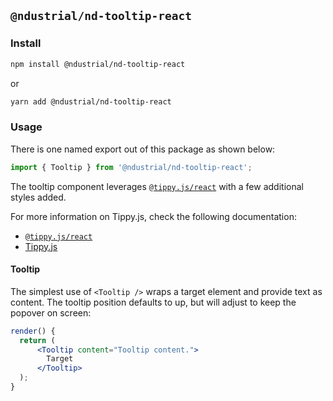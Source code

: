 ## `@ndustrial/nd-tooltip-react`

### Install

```bash
npm install @ndustrial/nd-tooltip-react
```

or

```bash
yarn add @ndustrial/nd-tooltip-react
```

### Usage

There is one named export out of this package as shown below:

```javascript
import { Tooltip } from '@ndustrial/nd-tooltip-react';
```

The tooltip component leverages [`@tippy.js/react`](https://github.com/atomiks/tippy.js-react) with a few additional styles added.

For more information on Tippy.js, check the following documentation:

- [`@tippy.js/react`](https://github.com/atomiks/tippy.js-react)
- [Tippy.js](https://atomiks.github.io/tippyjs/)

#### Tooltip

The simplest use of `<Tooltip />` wraps a target element and provide text as content. The tooltip position defaults to up, but will adjust to keep the popover on screen:

```jsx
render() {
  return (
      <Tooltip content="Tooltip content.">
        Target
      </Tooltip>
  );
}
```
